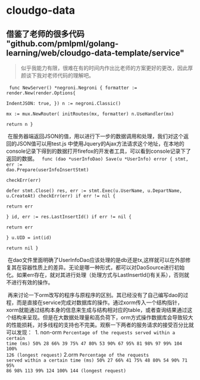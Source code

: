 # cloudgo-data

借鉴了老师的很多代码
"github.com/pmlpml/golang-learning/web/cloudgo-data-template/service"
-
>似乎我能力有限，很难在有的时间内作出比老师的方案更好的更改，因此厚颜谈下我对老师代码的理解吧。

 
<code>func NewServer() *negroni.Negroni {
	formatter := render.New(render.Options{		
  IndentJSON: true,	
  })
	n := negroni.Classic()	
	mx := mux.NewRouter(
	initRoutes(mx, formatter)
	n.UseHandler(mx)	
	return n
  }</code>
  
  在服务器端返回JSON的值，用以进行下一步的数据调用和处理，我们对这个返回的JSON值可以用test.js 中使用Jquery的Ajax方法请求这个地址，在本地的console记录下得到的数据打开firefox的开发者工具，可以看到console记录下了返回的数据。
 
<code>func (dao *userInfoDao) Save(u *UserInfo) error {	
stmt, err := dao.Prepare(userInfoInsertStmt)	
checkErr(err)	
defer stmt.Close()
	res, err := stmt.Exec(u.UserName, u.DepartName, u.CreateAt)	
  checkErr(err)	
  if err != nil {		
  return err	
  }	
  id, err := res.LastInsertId()	
  if err != nil {		
  return err	
  }	
  u.UID = int(id)	
  return nil
  }</code>
  
  在dao文件里面明确了UserInfoDao应该处理的是db还是tx,这样就可以在外部修复其在容器性质上的差异。无论是哪一种形式，都可以对DaoSource进行初始化。如果err存在，就对其进行处理（处理方式与LastInsertId()有关系），否则就不进行有效的操作。
  
  再来讨论一下orm改写的程序与原程序的区别。其已经没有了自己编写dao的过程，而是直接在service完成对数据库的操作。通过xorm传入一个结构指针，xorm就能通过结构本身的信息来生成与结构相对应的table，或者查询结果通过这个结构来呈现。但是在大数据处理量和高负荷下，orm方式操作数据库会导致较大的性能损耗，对多线程的支持也不完美。观察一下两者的服务请求的接受百分比就可以发现：
  1. non-orm
 <code>Percentage of the requests served within a certain time (ms)
  50%     28
  66%     39
  75%     47
  80%     53
  90%     67
  95%     81
  98%     97
  99%    104
 100%    126 (longest request)</code>
 2.orm
 <code>Percentage of the requests served within a certain time (ms)
  50%     27
  66%     41
  75%     48
  80%     54
  90%     71
  95%     86
  98%    113
  99%    124
 100%    144 (longest request)</code>
